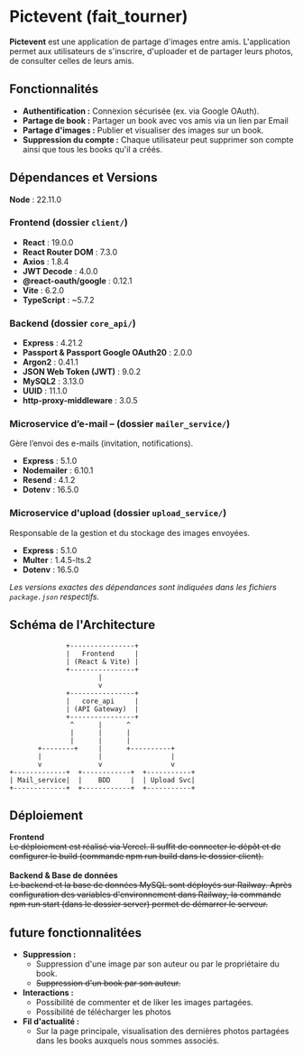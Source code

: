 # Pictevent (fait_tourner)

**Pictevent** est une application de partage d'images entre amis. L'application permet aux utilisateurs de s'inscrire, d'uploader et de partager leurs photos, de consulter celles de leurs amis.

## Fonctionnalités

-   **Authentification :** Connexion sécurisée (ex. via Google OAuth).
-   **Partage de book :** Partager un book avec vos amis via un lien par Email
-   **Partage d'images :** Publier et visualiser des images sur un book.
-   **Suppression du compte :** Chaque utilisateur peut supprimer son compte ainsi que tous les books qu'il a créés.

## Dépendances et Versions

**Node** : 22.11.0

### Frontend (dossier `client/`)

-   **React** : 19.0.0
-   **React Router DOM** : 7.3.0
-   **Axios** : 1.8.4
-   **JWT Decode** : 4.0.0
-   **@react-oauth/google** : 0.12.1
-   **Vite** : 6.2.0
-   **TypeScript** : ~5.7.2


### Backend (dossier `core_api/`)

-   **Express** : 4.21.2
-   **Passport & Passport Google OAuth20** : 2.0.0
-   **Argon2** : 0.41.1
-   **JSON Web Token (JWT)** : 9.0.2
-   **MySQL2** : 3.13.0
-   **UUID** : 11.1.0
-   **http-proxy-middleware** : 3.0.5



### Microservice d’e-mail – (dossier `mailer_service/`)
Gère l’envoi des e-mails (invitation, notifications).

 - **Express** : 5.1.0
 - **Nodemailer** : 6.10.1
 - **Resend** : 4.1.2
 - **Dotenv** : 16.5.0



### Microservice d'upload (dossier `upload_service/`)
Responsable de la gestion et du stockage des images envoyées.

 - **Express** : 5.1.0
 - **Multer** : 1.4.5-lts.2
 - **Dotenv** : 16.5.0



_Les versions exactes des dépendances sont indiquées dans les fichiers `package.json` respectifs._

## Schéma de l'Architecture

```plaintext
              +----------------+
              |   Frontend     |
              | (React & Vite) |
              +----------------+
                      |
                      v
              +----------------+
              |   core_api     |
              | (API Gateway)  |
              +----------------+
               ^      |      ^
               |      |      |
               |      |      |
       +--------+     |      +----------+
       |              |                 |
       v              v                 v
+-------------+  +------------+  +-----------+
| Mail_service|  |    BDD     |  | Upload Svc|
+-------------+  +------------+  +-----------+

```

## Déploiement

**Frontend**
<br>
~~Le déploiement est réalisé via Vercel. Il suffit de connecter le dépôt et de configurer le build (commande npm run build dans le dossier client).~~
<br><br>
**Backend & Base de données**
<br>
~~Le backend et la base de données MySQL sont déployés sur Railway. Après configuration des variables d'environnement dans Railway, la commande npm run start (dans le dossier server) permet de démarrer le serveur.~~

## future fonctionnalitées

-   **Suppression :**
    -   Suppression d'une image par son auteur ou par le propriétaire du book.
    -   ~~Suppression d'un book par son auteur.~~
-   **Interactions :**
    -   Possibilité de commenter et de liker les images partagées.
    -   Possibilité de télécharger les photos
-   **Fil d'actualité :**
    -   Sur la page principale, visualisation des dernières photos partagées dans les books auxquels nous sommes associés.
